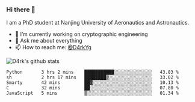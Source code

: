 ### Hi there 👋

I am a PhD student at Nanjing University of Aeronautics and Astronautics.

- 🔭 I’m currently working on cryptographic engineering
- 💬 Ask me about everything
- 📫 How to reach me: [@D4rkYg](https://twitter.com/D4rkYg)

![D4rk's github stats](https://github-readme-stats.vercel.app/api?username=dd4rk&show_icons=true&title_color=fff&icon_color=79ff97&text_color=9f9f9f&bg_color=151515)

<!--START_SECTION:waka-->
```text
Python       3 hrs 2 mins    ███████████░░░░░░░░░░░░░░   43.83 % 
sh           2 hrs 17 mins   ████████▒░░░░░░░░░░░░░░░░   33.02 % 
Smarty       42 mins         ██▓░░░░░░░░░░░░░░░░░░░░░░   10.13 % 
C            32 mins         ██░░░░░░░░░░░░░░░░░░░░░░░   07.80 % 
JavaScript   5 mins          ▒░░░░░░░░░░░░░░░░░░░░░░░░   01.34 % 
```
<!--END_SECTION:waka-->
